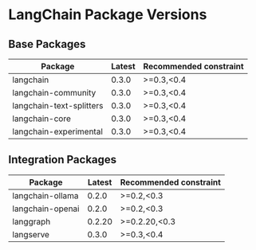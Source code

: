# LangChain Package Versions

## Base Packages
| Package | Latest | Recommended constraint |
|---------|---------|----------------------|
| langchain | 0.3.0 | >=0.3,<0.4 |
| langchain-community | 0.3.0 | >=0.3,<0.4 |
| langchain-text-splitters | 0.3.0 | >=0.3,<0.4 |
| langchain-core | 0.3.0 | >=0.3,<0.4 |
| langchain-experimental | 0.3.0 | >=0.3,<0.4 |

## Integration Packages
| Package | Latest | Recommended constraint |
|---------|---------|----------------------|
| langchain-ollama | 0.2.0 | >=0.2,<0.3 |
| langchain-openai | 0.2.0 | >=0.2,<0.3 |
| langgraph | 0.2.20 | >=0.2.20,<0.3 |
| langserve | 0.3.0 | >=0.3,<0.4 |
